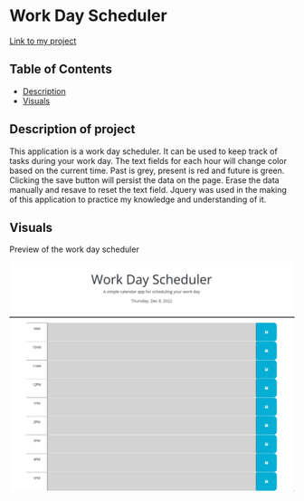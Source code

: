 # Work Day Scheduler

[Link to my project](https://smoke5643.github.io/work-day-scheduler/)

## Table of Contents
- [Description](#description-of-project)
- [Visuals](#visuals)

## Description of project


This application is a work day scheduler. It can be used to keep track of tasks during your work day. The text fields for each hour will change color based on the current time. Past is grey, present is red and future is green. Clicking the save button will persist the data on the page. Erase the data manually and resave to reset the text field. Jquery was used in the making of this application to practice my knowledge and understanding of it.

## Visuals

Preview of the work day scheduler

![image](assets/images/screenshot.png)
